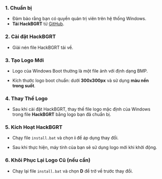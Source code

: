 ### 1. **Chuẩn bị**

- Đảm bảo rằng bạn có quyền quản trị viên trên hệ thống Windows.
- **Tải HackBGRT** từ [GitHub](https://github.com/Hexadecimal1988/HackBGRT).
### 2. **Cài đặt HackBGRT**

- Giải nén file HackBGRT tải về.
### 3. **Tạo Logo Mới**

- Logo của Windows Boot thường là một file ảnh với định dạng BMP.
    
- Kích thước logo boot chuẩn: dưới **300x300px** và sử dụng **màu nền trong suốt**.
### 4. **Thay Thế Logo**

- Sau khi cài đặt HackBGRT, thay thế file logo mặc định của Windows trong file **HackBGRT** bằng logo bạn đã chuẩn bị.

### 5. **Kích Hoạt HackBGRT**

- Chạy file `install.bat` và chọn **i** để áp dụng thay đổi.
    
- Sau khi thực hiện, máy tính của bạn sẽ sử dụng logo mới khi khởi động.
    
### 6. **Khôi Phục Lại Logo Cũ (nếu cần)**

- Chạy lại file `install.bat` và chọn **D** để trở về trước thay đổi.
    